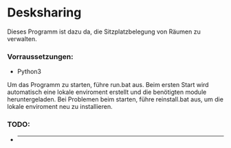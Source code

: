# Desksharing

Dieses Programm ist dazu da, die Sitzplatzbelegung von Räumen zu verwalten.

### Vorraussetzungen:
* Python3

Um das Programm zu starten, führe run.bat aus. Beim ersten Start wird automatisch eine lokale enviroment erstellt und die benötigten module heruntergeladen.
Bei Problemen beim starten, führe reinstall.bat aus, um die lokale enviroment neu zu installieren.

### TODO:
* ---